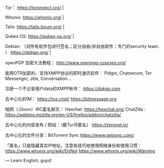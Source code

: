 Tor：
https://torproject.org/  |

Whonix:
https://whonix.org/   |

Tails:
https://tails.boum.org/   |

Qubes OS: 
https://qubes-os.org/   |

Debian: （对所有软件包进行签名；区分自由/非自由软件；专门的security team. ）
https://debian.org/   |

openPGP 加密大法教程：
http://www.openpgp-courses.org/

能用OTR加密的、支持XMPP协议的即时通讯软件：
Pidgin,  Chatsecure,  Tor Messenger,  Jitsi,  Conversation...

注册一个不记录用户data的XMPP帐号：
https://dukgo.com

去中心化的IM：
https://tox.chat/
https://bitmessage.org

暗网（.Onion）IRC匿名聊天：
Hexchat: https://hexchat.org/
ChatZilla : https://addons.mozilla.org/en-US/firefox/addon/chatzilla/

去中心化的内容发布 / 网站：（戴Tor可匿名）
https://zeronet.io/

去中心化的文件分享：BitTorrent Sync
https://www.getsync.com/

「匿名」只是隐藏真实IP地址，注意有技巧地使用网络身份和使用习惯：
https://www.whonix.org/wiki/DoNot
https://www.whonix.org/wiki/Warning

— Learn English, guys!
